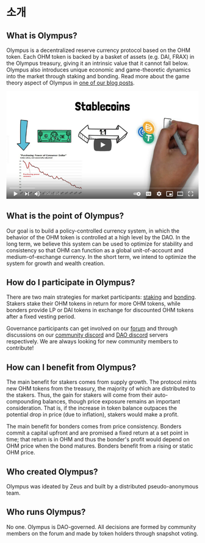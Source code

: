 # 소개

## What is Olympus?

Olympus is a decentralized reserve currency protocol based on the OHM token. Each OHM token is backed by a basket of assets \(e.g. DAI, FRAX\) in the Olympus treasury, giving it an intrinsic value that it cannot fall below. Olympus also introduces unique economic and game-theoretic dynamics into the market through staking and bonding. Read more about the game theory aspect of Olympus in [one of our blog posts](https://olympusdao.medium.com/the-game-theory-of-olympus-e4c5f19a77df).

 [![Olympus Video](.gitbook/assets/video_frame.png)](https://www.youtube.com/watch?v=QZOaZ9dd-ms)

## What is the point of Olympus?

Our goal is to build a policy-controlled currency system, in which the behavior of the OHM token is controlled at a high level by the DAO. In the long term, we believe this system can be used to optimize for stability and consistency so that OHM can function as a global unit-of-account and medium-of-exchange currency. In the short term, we intend to optimize the system for growth and wealth creation.

## How do I participate in Olympus?

There are two main strategies for market participants: [staking](basics/staking.md) and [bonding](basics/bonding.md). Stakers stake their OHM tokens in return for more OHM tokens, while bonders provide LP or DAI tokens in exchange for discounted OHM tokens after a fixed vesting period.

Governance participants can get involved on our [forum](https://forum.olympusdao.finance) and through discussions on our [community discord](https://discord.com/invite/olympusdao) and [DAO discord](https://discord.com/invite/42xFV68uEf) servers respectively. We are always looking for new community members to contribute!

## How can I benefit from Olympus?

The main benefit for stakers comes from supply growth. The protocol mints new OHM tokens from the treasury, the majority of which are distributed to the stakers. Thus, the gain for stakers will come from their auto-compounding balances, though price exposure remains an important consideration. That is, if the increase in token balance outpaces the potential drop in price \(due to inflation\), stakers would make a profit.

The main benefit for bonders comes from price consistency. Bonders commit a capital upfront and are promised a fixed return at a set point in time; that return is in OHM and thus the bonder's profit would depend on OHM price when the bond matures. Bonders benefit from a rising or static OHM price.

## Who created Olympus?

Olympus was ideated by Zeus and built by a distributed pseudo-anonymous team.

## Who runs Olympus?

No one. Olympus is DAO-governed. All decisions are formed by community members on the forum and made by token holders through snapshot voting.

